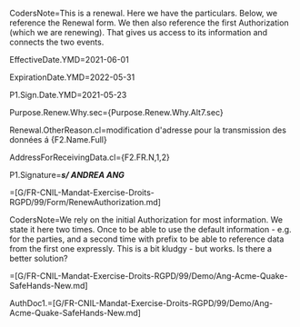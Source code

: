 

CodersNote=This is a renewal.  Here we have the particulars.  Below, we reference the Renewal form.  We then also reference the first Authorization (which we are renewing).  That gives us access to its information and connects the two events. 

EffectiveDate.YMD=2021-06-01

ExpirationDate.YMD=2022-05-31

P1.Sign.Date.YMD=2021-05-23

Purpose.Renew.Why.sec={Purpose.Renew.Why.Alt7.sec}

Renewal.OtherReason.cl=modification d'adresse pour la transmission des données á {F2.Name.Full}

AddressForReceivingData.cl={F2.FR.N,1,2}

P1.Signature=<b><i>s/ ANDREA ANG</i></b>

=[G/FR-CNIL-Mandat-Exercise-Droits-RGPD/99/Form/RenewAuthorization.md]

CodersNote=We rely on the initial Authorization for most information.  We state it here two times.  Once to be able to use the default information - e.g. for the parties, and a second time with prefix to be able to reference data from the first one expressly. This is a bit kludgy - but works. Is there a better solution?

=[G/FR-CNIL-Mandat-Exercise-Droits-RGPD/99/Demo/Ang-Acme-Quake-SafeHands-New.md]

AuthDoc1.=[G/FR-CNIL-Mandat-Exercise-Droits-RGPD/99/Demo/Ang-Acme-Quake-SafeHands-New.md]

